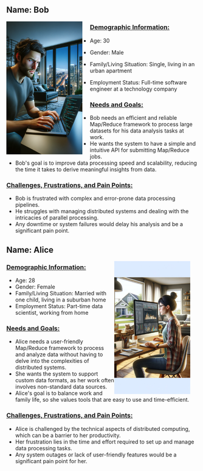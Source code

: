 ## Name: Bob

<div style="float: left; margin-right: 20px;">
  <img src="Bob.png" width="200px"/>
</div>

### <u>Demographic Information:</u>

 - Age: 30

 - Gender: Male

 - Family/Living Situation: Single, living in an urban apartment

 - Employment Status: Full-time software engineer at a technology company

### <u>Needs and Goals:</u>
- Bob needs an efficient and reliable Map/Reduce framework to process large datasets for his data analysis tasks at work.
- He wants the system to have a simple and intuitive API for submitting Map/Reduce jobs.
- Bob's goal is to improve data processing speed and scalability, reducing the time it takes to derive meaningful insights from data.

### <u>Challenges, Frustrations, and Pain Points: </u>
- Bob is frustrated with complex and error-prone data processing pipelines.
- He struggles with managing distributed systems and dealing with the intricacies of parallel processing.
- Any downtime or system failures would delay his analysis and be a significant pain point.


## Name: Alice


<div style="float: right; margin-right: 20px;">
  <img src="Alice.png" width="200"/>
</div>

### <u>Demographic Information:</u>

 - Age: 28
 - Gender: Female
 - Family/Living Situation: Married with one child, living in a suburban home
 - Employment Status: Part-time data scientist, working from home
### <u>Needs and Goals:</u>
- Alice needs a user-friendly Map/Reduce framework to process and analyze data without having to delve into the complexities of distributed systems.
- She wants the system to support custom data formats, as her work often involves non-standard data sources.
- Alice's goal is to balance work and family life, so she values tools that are easy to use and time-efficient.
### <u>Challenges, Frustrations, and Pain Points:</u>
- Alice is challenged by the technical aspects of distributed computing, which can be a barrier to her productivity.
- Her frustration lies in the time and effort required to set up and manage data processing tasks.
- Any system outages or lack of user-friendly features would be a significant pain point for her.

